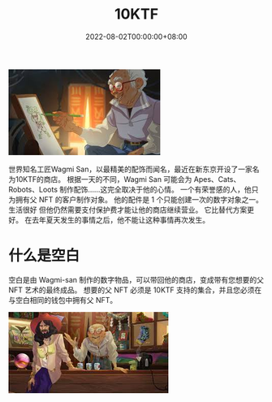 ﻿---
title: "10KTF"
description: "来自新东京的世界知名工匠。 访问我的商店，连接您的 Metamask 钱包，看看我为您准备了什么。"
date: 2022-08-02T00:00:00+08:00
lastmod: 2022-08-02T00:00:00+08:00
draft: false
authors: ["crazyxuanshao"]
featuredImage: "10ktf.png"
tags: ["Collectibles","10KTF"]
categories: ["nfts"]
nfts: ["Collectibles"]
blockchain: "ETH"
website: "https://dappradar.com/deeplink/9389"
twitter: "https://mobile.twitter.com/10ktfshop"
discord: ""
telegram: ""
github: ""
youtube: "https://www.youtube.com/results?search_query=%2310ktf"
twitch: ""
facebook: ""
instagram: ""
reddit: ""
medium: ""
steam: ""
gitbook: ""
googleplay: ""
appstore: ""
status: "Live"
weight: 
lightgallery: true
toc: true
pinned: false
recommend: false
recommend1: false
---
![images](images.png)



世界知名工匠Wagmi San，以最精美的配饰而闻名，最近在新东京开设了一家名为10KTF的商店。
根据一天的不同，Wagmi San 可能会为 Apes、Cats、Robots、Loots 制作配饰……这完全取决于他的心情。 一个有荣誉感的人，他只为拥有父 NFT 的客户制作对象。 他的配件是 1 个只能创建一次的数字对象之一。
生活很好 但他仍然需要支付保护费才能让他的商店继续营业。 它比替代方案更好。 在去年夏天发生的事情之后，他不能让这种事情再次发生。

# 什么是空白

空白是由 Wagmi-san 制作的数字物品，可以带回他的商店，变成带有您想要的父 NFT 艺术的最终成品。 想要的父 NFT 必须是 10KTF 支持的集合，并且您必须在与空白相同的钱包中拥有父 NFT。



![sadd](sadd.png)